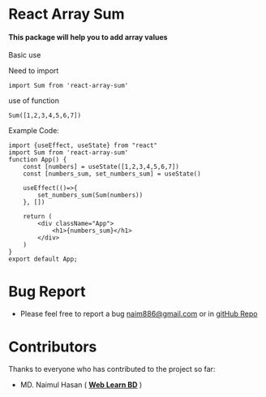 # React Array Sum
#### This package will help you to add array values


Basic use

Need to import 

`import Sum from 'react-array-sum'`

use of function

 `Sum([1,2,3,4,5,6,7])`

Example Code: 

    import {useEffect, useState} from "react"
    import Sum from 'react-array-sum'
    function App() {
        const [numbers] = useState([1,2,3,4,5,6,7])
        const [numbers_sum, set_numbers_sum] = useState()

        useEffect(()=>{
            set_numbers_sum(Sum(numbers))
        }, [])

        return (
            <div className="App">
                <h1>{numbers_sum}</h1>
            </div>
        )
    }
    export default App;

# Bug Report 

- Please feel free to report a bug <naim886@gmail.com> or in [gitHub Repo](https://github.com/naim886/react-array-sum/issues)

# Contributors

Thanks to everyone who has contributed to the project so far:
- MD. Naimul Hasan ( **[Web Learn BD](https://weblearnbd.com)** )

